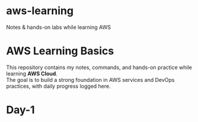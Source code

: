 # aws-learning
Notes & hands-on labs while learning AWS

# AWS Learning Basics 

This repository contains my notes, commands, and hands-on practice while learning **AWS Cloud**.  
The goal is to build a strong foundation in AWS services and DevOps practices, with daily progress logged here.

# Day-1
 